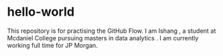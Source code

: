 # hello-world
This repository is for practising the GitHub Flow.
I am Ishang , a student at Mcdaniel College pursuing masters in data analytics . I am currently working full time for JP Morgan. 

